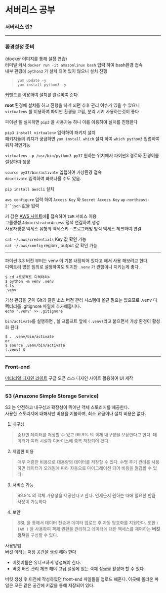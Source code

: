 # 서버리스 공부

### 서버리스 란?

___
### 환경설정 준비

(docker 이미지를 통해 설정 연습)  
터미널 켜서 `docker run -it amazonlinux bash` 입력 하여 bash환경 접속  
내부 환경에 `python3` 가 설치 되어 있지 않으니 설치 진행  
  
> `yum update -y`  
> `yum install python3 -y`
 
 커멘드를 이용하여 설치를 완료하여 준다.  
 
 **root** 환경에 설치를 하고 진행을 하게 되면 추후 관리 이슈가 있을 수 있으니 `virtualenv` 를 이용하여 파이썬 환경을 고립, 분리 시켜 사용하는것이 좋다

 파이썬 을 설치하면 `pip3` 을 사용가능 하니 이를 이용하여 설치를 진행한다

 `pip3 install virtualenv`  입력하여 패키지 설치  
 패키지들의 위치가 궁금하면 `yum install which` 설치 하여 `which python3` 입렵하여 위치 확인가능  

 `virtualenv -p /usr/bin/python3 py37` 원하는 위치에서 파이썬3 경로와 환경이름 설정하여 생성  

 `source py37/bin/activate` 입렵하여 가상환경 접속  
 `deactivate`   입력하여 빠져나올 수도 있음.

`pip install awscli` 설치

`aws configure` 입력 하여 `Access Key` 와 `Secret Access Key`
`ap-northeast-2``json` 값을 입력

키 값은 [AWS 사이트](https://aws.amazon.com/ko/?nc2=h_lg)에 접속하여 `IAM` 서비스 이용  
그룹생성 `AdministratorAccess` 정책 연결하여 생성  
사용자생성 엑세스 유형의 엑세스키 - 프로그래밍 방식 엑세스 체크하여 연결  

`cat ~/.aws/credentials` Key 값 확인 가능  
`cat ~/.aws/config` region , output 값 확인 가능

___


파이썬 3.3 버전 부터는 venv 이 기본 내장되어 있다고 해서 사용 해보려고 한다.  
디렉토리 명은 임의로 설정하여도 되지만  `.venv` 가 관행이니 지키는게 좋다.

```
$ cd <프로젝트 디렉터리>
$ python -m venv .venv
$ ls
.venv
```
가상 환경을 굳이 Git과 같은 소스 버전 관리 시스템에 올릴 필요는 없으므로 .venv 디렉터리를 .gitignore 파일에 추가해줍니다.  
`echo '.venv' >> .gitignore`

`bin/activate`를 실행하면 , 쉘 프롬프트 앞에 `(.venv)`라고 붙으면서 가상 환경이 활성화 된다. 
```
$ . .venv/bin/activate   
or
$ source .venv/bin/activate
(.venv) $
```


___

### Front-end

[머티리얼 디자인 라이트](https://getmdl.io/) 구글 오픈 소스 디자인 사이트 활용하여 UI 제작  

___

### S3 (Amazone Simple Storage Service)

S3 는 안전하고 내구성과 확장성이 뛰어난 객체 스토리지를 제공한다.  
사용한 스토리지에 대해서만 비용을 지불하며, 최소 요금이나 설치 비용은 없다.

1. 내구성
> 중요한 데이터를 저장할 수 있고 99.9% 의 객체 내구성을 보장한다고 한다. 데이터가 여러 시설과 디바이스에 중복 저장되어 있다.

2. 저렴한 비용
> 매우 저렴한 비용으로 대용량의 데이터를 저장할 수 있다. 수명 주기 관리를 사용하면 데이터가 오래됨에 따라 자동으로 마이그레이션 되어 비용을 절감할 수 있다.

3. 서비스 가능
> 99.9% 의 객체 가용성을 제공한다고 한다. 언제든지 원하는 때에 필요한 만큼 사용이 가능하다

4. 보안
> SSL 을 통해서 데이터 전송과 데이터 업로드 후 자동 암호화를 지원한다. 또한 `( IAM )` 을 사용하여 객체 권환을 관리하고 데이터에 대한 엑세스를 제어하는 **버킷 정책**을 구성할 수 있다.

사용방법  
버킷 이라는 저장 공간을 생성 해야 한다  

- 버킷이름은 유니크하게 생성해야 한다.
- 버킷 버전 관리 체크 해야 고급 설정에 있는 객체 잠금을 활성화 할 수 있다.

버킷 생성 후 이전에 작성하였던 front-end 파일들을 업로드 해준다.
이곳에 올라온 파일은 모든 같은 공간에 키값을 통해 저장되어 있다.

